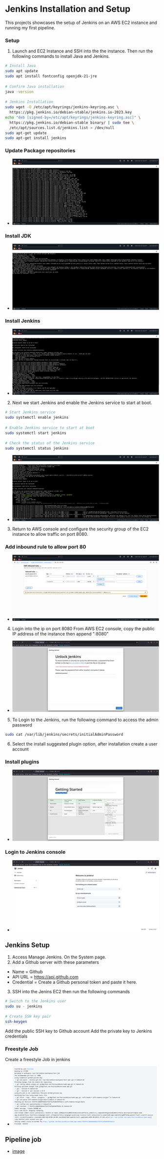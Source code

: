 # **Jenkins Installation and Setup**

This projects showcases the setup of Jenkins on an AWS EC2 instance and running my first pipeline.

### Setup

1. Launch and EC2 Instance and SSH into the the instance. Then run the following commands to install Java and Jenkins.

```bash
# Install Java
sudo apt update
sudo apt install fontconfig openjdk-21-jre

# Confirm Java installation
java -version

# Jenkins Installation
sudo wget -O /etc/apt/keyrings/jenkins-keyring.asc \
  https://pkg.jenkins.io/debian-stable/jenkins.io-2023.key
echo "deb [signed-by=/etc/apt/keyrings/jenkins-keyring.asc]" \
  https://pkg.jenkins.io/debian-stable binary/ | sudo tee \
  /etc/apt/sources.list.d/jenkins.list > /dev/null
sudo apt-get update
sudo apt-get install jenkins

```

### Update Package repositories

- ![image](img/update-repo.png)

### Install JDK

- ![image](img/install-jdk.png)

### Install Jenkins

- ![image](img/install-jenkins-aws.png)

2. Next we start Jenkins and enable the Jenkins service to start at boot.

```bash
# Start Jenkins service
sudo systemctl enable jenkins

# Enable Jenkins service to start at boot
sudo systemctl start jenkins

# Check the status of the Jenkins service
sudo systemctl status jenkins

```

- ![image](img/check-status-jenkins.png)

3. Return to AWS console and configure the security group of the EC2 instance to allow traffic on port 8080.

### Add inbound rule to allow port 80

- ![image](img/inbound-rule.png)

4. Login into the ip on port 8080
   From AWS EC2 console, copy the public IP address of the instance then append ":8080"

- ![image](img/access-public-ip.png)

5. To Login to the Jenkins, run the following command to access the admin password

```bash
sudo cat /var/lib/jenkins/secrets/initialAdminPassword
```

6. Select the install suggested plugin option, after installation create a user account

### Install plugins

- ![image](img/install-plugins.png)

### Login to Jenkins console

- ![image](img/jenkins-dashboard-aws.png)

## Jenkins Setup

1.  Access Manage Jenkins. On the System page.
2.  Add a Github server with these parameters

- Name = Github
- API URL = https://api.github.com
- Credential = Create a Github personal token and paste it here.

3. SSH into the Jenins EC2 then run the following commands

```bash
# Switch to the Jenkins user
sudo su - jenkins

# Create SSH key pair
ssh-keygen

```

Add the public SSH key to Github account
Add the private key to Jenkins credentials

### Freestyle Job

Create a freestyle Job in jenkins

- ![image](img/pipeline-output.png)

## Pipeline job

- [image]()
